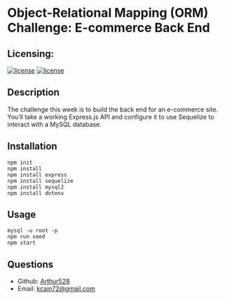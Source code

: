 # Object-Relational Mapping (ORM) Challenge: E-commerce Back End

## Licensing:
[![license](https://img.shields.io/badge/Shark-great%20white-red)](https://shields.io)
[![license](https://img.shields.io/badge/license-MIT-brightgreen)](https://shields.io)

## Description
The challenge this week is to build the back end for an e-commerce site. You’ll take a working Express.js API and configure it to use Sequelize to interact with a MySQL database.

## Installation
    npm init
    npm install 
    npm install express
    npm install sequelize
    npm install mysql2
    npm install dotenv

## Usage
    mysql -u root -p
    npm run seed
    npm start

## Questions
- Github: [Arthur528](https://github.com/Arthur528/project-great-white)
- Email: kcain72@gmail.com